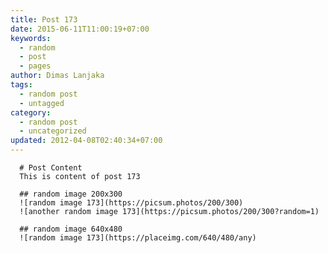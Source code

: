 ```yaml
---
title: Post 173
date: 2015-06-11T11:00:19+07:00
keywords:
  - random
  - post
  - pages
author: Dimas Lanjaka
tags:
  - random post
  - untagged
category:
  - random post
  - uncategorized
updated: 2012-04-08T02:40:34+07:00
---
```


      # Post Content
      This is content of post 173

      ## random image 200x300
      ![random image 173](https://picsum.photos/200/300)
      ![another random image 173](https://picsum.photos/200/300?random=1)

      ## random image 640x480
      ![random image 173](https://placeimg.com/640/480/any)
      